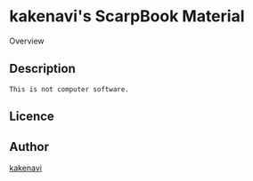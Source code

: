 kakenavi's ScarpBook Material
====

Overview

## Description
    This is not computer software.

## Licence

## Author

[kakenavi](http://kakenavi.com)